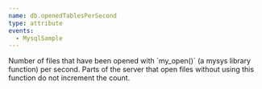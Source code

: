 ```yaml
---
name: db.openedTablesPerSecond
type: attribute
events:
  - MysqlSample
---
```


Number of files that have been opened with \`my\_open()\` (a mysys library function) per second. Parts of the server that open files without using this function do not increment the count.